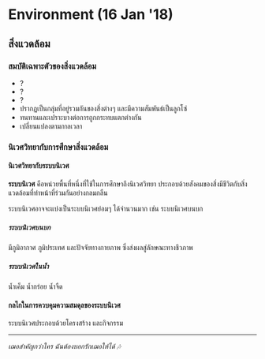 # Environment (16 Jan '18)

## สิ่งแวดล้อม

### สมบัติเฉพาะตัวของสิ่งแวดล้อม

* ?
* ?
* ?
* ปรากฏเป็นกลุ่มที่อยู่รวมกันของสิ่งต่างๆ และมีความสัมพันธ์เป็นลูกโซ่
* ทนทานและเปราะบางต่อการถูกกระทบแตกต่างกัน
* เปลี่ยนแปลงตามกาลเวลา

### นิเวศวิทยากับการศึกษาสิ่งแวดล้อม

#### นิเวศวิทยากับระบบนิเวศ

__ระบบนิเวศ__ คือหน่วยพื้นที่หนึ่งที่ใช้ในการศึกษาถึงนิเวศวิทยา ประกอบด้วยสังคมของสิ่งมีชีวิตกับสิ่งแวดล้อมที่ทำหน้าที่ร่วมกันอย่างกลมกลืน

ระบบนิเวศอาจจะแบ่งเป็นระบบนิเวศย่อมๆ ได้จำนวนมาก เช่น ระบบนิเวศบนบก

##### ระบบนิเวศบนบก

มีภูมิอากาศ ภูมิประเทศ และปัจจัยทางกายภาพ ซึ่งส่งผลสู่ลักษณะทางชีวภาพ

##### ระบบนิเวศในน้ำ

น้ำเค็ม น้ำกร่อย น้ำจืด

#### กลไกในการควบคุมความสมดุลของระบบนิเวศ

ระบบนิเวศประกอบด้วยโครงสร้าง และกิจกรรม

---
_เฌอสำคัญกว่าใคร ฉันต้องบอกรักเฌอให้ได้ 🎶_
